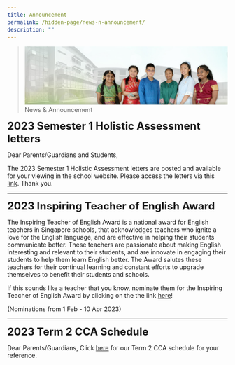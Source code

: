 ```yaml
---
title: Announcement
permalink: /hidden-page/news-n-announcement/
description: ""
---
```

>![](/images/About%20Us/banner2-with%20bg.jpg)
>News & Announcement

**<font size="5">2023 Semester 1 Holistic Assessment letters</font>**

Dear Parents/Guardians and Students,

The 2023 Semester 1 Holistic Assessment letters are posted and available for your viewing in the school website. Please access the letters via this [link](https://www.angmokiopri.moe.edu.sg/resources/parents/letters-n-circulars-2023/).
Thank you.

<hr style="height:1px;border-width:0;color:gray;background-color:black">

**<font size="5">2023 Inspiring Teacher of English Award</font>**

The Inspiring Teacher of English Award is a national award for English teachers in Singapore schools, that acknowledges teachers who ignite a love for the English language, and are effective in helping their students communicate better. These teachers are passionate about making English interesting and relevant to their students, and are innovate in engaging their students to help them learn English better. The Award salutes these teachers for their continual learning and constant efforts to upgrade themselves to benefit their students and schools.

If this sounds like a teacher that you know, nominate them for the Inspiring Teacher of English Award by clicking on the the link [here](https://www.languagecouncils.sg/goodenglish/inspiring-teacher-of-english-award/nomination-information)!


(Nominations from 1 Feb - 10 Apr 2023)


<hr style="height:1px;border-width:0;color:gray;background-color:black">

**<font size="5">2023 Term 2 CCA Schedule</font>**

Dear Parents/Guardians,
Click [here](/files/Resources/Term2_CCA_Schedule_2023.pdf) for our Term 2 CCA schedule for your reference.